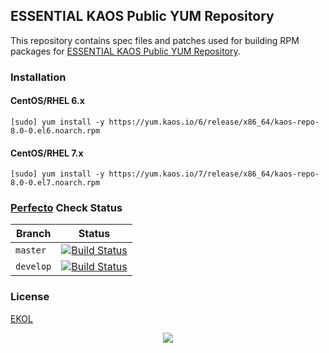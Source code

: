 ## ESSENTIAL KAOS Public YUM Repository

This repository contains spec files and patches used for building RPM packages for [ESSENTIAL KAOS Public YUM Repository](https://yum.kaos.io).

### Installation

#### CentOS/RHEL 6.x

```
[sudo] yum install -y https://yum.kaos.io/6/release/x86_64/kaos-repo-8.0-0.el6.noarch.rpm
```

#### CentOS/RHEL 7.x

```
[sudo] yum install -y https://yum.kaos.io/7/release/x86_64/kaos-repo-8.0-0.el7.noarch.rpm
```

### [Perfecto](https://github.com/essentialkaos/perfecto) Check Status

| Branch | Status |
|------------|--------|
| `master` | [![Build Status](https://travis-ci.org/essentialkaos/kaos-repo.svg?branch=master)](https://travis-ci.org/essentialkaos/kaos-repo) |
| `develop` | [![Build Status](https://travis-ci.org/essentialkaos/kaos-repo.svg?branch=develop)](https://travis-ci.org/essentialkaos/kaos-repo) |

### License

[EKOL](https://essentialkaos.com/ekol)

<p align="center"><a href="https://essentialkaos.com"><img src="https://gh.kaos.io/ekgh.svg"/></a></p>
